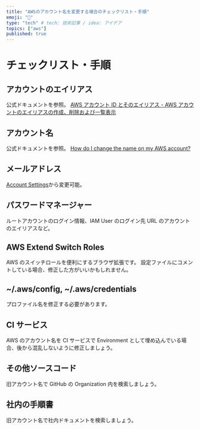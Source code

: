 ```yaml
---
title: "AWSのアカウント名を変更する場合のチェックリスト・手順"
emoji: "🔖"
type: "tech" # tech: 技術記事 / idea: アイデア
topics: ["aws"]
published: true
---
```


# チェックリスト・手順

## アカウントのエイリアス

公式ドキュメントを参照。
[AWS アカウント ID とそのエイリアス - AWS アカウントのエイリアスの作成、削除および一覧表示](https://docs.aws.amazon.com/ja_jp/IAM/latest/UserGuide/console_account-alias.html)

## アカウント名

公式ドキュメントを参照。
[How do I change the name on my AWS account?](https://aws.amazon.com/premiumsupport/knowledge-center/change-organizations-name/)

## メールアドレス

[Account Settings](https://console.aws.amazon.com/billing/home#/account)から変更可能。

## パスワードマネージャー

ルートアカウントのログイン情報、IAM User のログイン先 URL のアカウントのエイリアスなど。

## AWS Extend Switch Roles

AWS のスイッチロールを便利にするブラウザ拡張です。
設定ファイルにコメントしている場合、修正した方がいいかもしれません。

## ~/.aws/config, ~/.aws/credentials

プロファイル名を修正する必要があります。

## CI サービス

AWS のアカウント名を CI サービスで Environment として埋め込んでいる場合、後から混乱しないように修正しましょう。

## その他ソースコード

旧アカウント名で GitHub の Organization 内を検索しましょう。

## 社内の手順書

旧アカウント名で社内ドキュメントを検索しましょう。
